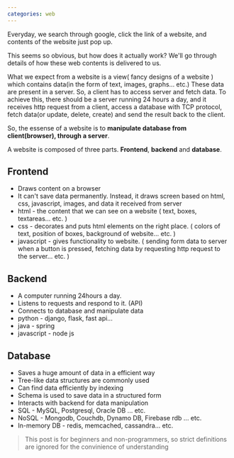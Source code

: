 ```yaml
---
categories: web
---
```


Everyday, we search through google, click the link of a website, and contents of the website just pop up.

This seems so obvious, but how does it actually work? We'll go through details of how these web contents is delivered to us.

What we expect from a website is a view( fancy designs of a website ) which contains data(in the form of text, images, graphs... etc.) These data are present in a server. So, a client has to access server and fetch data. To achieve this, there should be a server running 24 hours a day, and it receives http request from a client, access a database with TCP protocol, fetch data(or update, delete, create) and send the result back to the client.

So, the essense of a website is to **manipulate database from client(browser), through a server**.

A website is composed of three parts. **Frontend**, **backend** and **database**.

**Frontend**
-
- Draws content on a browser
- It can't save data permanently. Instead, it draws screen based on html, css, javascript, images, and data it received from server
- html - the content that we can see on a website ( text, boxes, textareas... etc. )
- css - decorates and puts html elements on the right place. ( colors of text, position of boxes, background of website... etc. )
- javascript - gives functionality to website. ( sending form data to server when a button is pressed, fetching data by requesting http request to the server... etc. )

**Backend**
-
- A computer running 24hours a day.
- Listens to requests and respond to it. (API)
- Connects to database and manipulate data
- python - django, flask, fast api...
- java - spring
- javascript - node js

**Database**
-
- Saves a huge amount of data in a efficient way
- Tree-like data structures are commonly used
- Can find data efficiently by indexing
- Schema is used to save data in a structured form
- Interacts with backend for data manipulation
- SQL - MySQL, Postgresql, Oracle DB ... etc.
- NoSQL - Mongodb, Couchdb, Dynamo DB, Firebase rdb ... etc.
- In-memory DB - redis, memcached, cassandra... etc.


> This post is for beginners and non-programmers, so strict definitions are ignored for the convinience of understanding